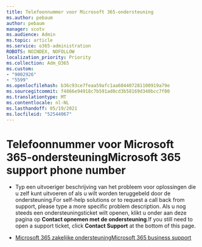 ```yaml
---
title: Telefoonnummer voor Microsoft 365-ondersteuning
ms.author: pebaum
author: pebaum
manager: scotv
ms.audience: Admin
ms.topic: article
ms.service: o365-administration
ROBOTS: NOINDEX, NOFOLLOW
localization_priority: Priority
ms.collection: Adm_O365
ms.custom:
- "9002926"
- "5599"
ms.openlocfilehash: b36c93ce7feaa59afc1aa604407281100919a79e
ms.sourcegitcommit: f4866e94918c7b591ad0cd3b58169d340bcc7f00
ms.translationtype: MT
ms.contentlocale: nl-NL
ms.lasthandoff: 05/19/2021
ms.locfileid: "52544067"
---
```

# <a name="microsoft-365-support-phone-number"></a><span data-ttu-id="538ab-102">Telefoonnummer voor Microsoft 365-ondersteuning</span><span class="sxs-lookup"><span data-stu-id="538ab-102">Microsoft 365 support phone number</span></span>

- <span data-ttu-id="538ab-103">Typ een uitvoeriger beschrijving van het probleem voor oplossingen die u zelf kunt uitvoeren of als u wilt worden teruggebeld door de ondersteuning.</span><span class="sxs-lookup"><span data-stu-id="538ab-103">For self-help solutions or to request a call back from support, please type a more specific problem description.</span></span>  <span data-ttu-id="538ab-104">Als u nog steeds een ondersteuningsticket wilt openen, klikt u onder aan deze pagina op **Contact opnemen met de ondersteuning**.</span><span class="sxs-lookup"><span data-stu-id="538ab-104">If you still need to open a support ticket, click **Contact Support** at the bottom of this page.</span></span>

- [<span data-ttu-id="538ab-105">Microsoft 365 zakelijke ondersteuning</span><span class="sxs-lookup"><span data-stu-id="538ab-105">Microsoft 365 business support</span></span>](https://go.microsoft.com/fwlink/p/?linkid=518322)
